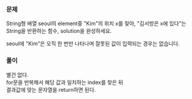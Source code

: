 ### 문제

String형 배열 seoul의 element중 "Kim"의 위치 x를 찾아, "김서방은 x에 있다"는 String을 반환하는 함수, solution을 완성하세요.   

seoul에 "Kim"은 오직 한 번만 나타나며 잘못된 값이 입력되는 경우는 없습니다.   


### 풀이

별건 없다.   
for문을 반복해서 해당 값과 일치하는 index를 찾은 뒤   
결과값에 맞는 문자열을 return하면 된다.
